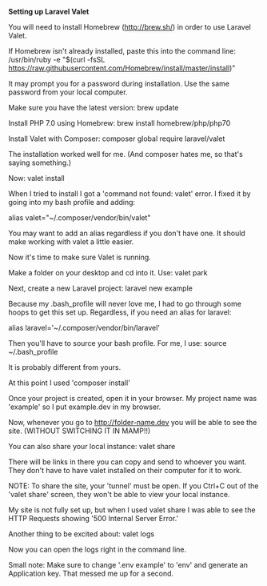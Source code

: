 <b>Setting up Laravel Valet</b>

You will need to install Homebrew (http://brew.sh/) in order to use Laravel Valet.

If Homebrew isn't already installed, paste this into the command line:
/usr/bin/ruby -e "$(curl -fsSL https://raw.githubusercontent.com/Homebrew/install/master/install)"

It may prompt you for a password during installation. Use the same password from your local computer.

Make sure you have the latest version: brew update

Install PHP 7.0 using Homebrew: brew install homebrew/php/php70

Install Valet with Composer: composer global require laravel/valet

The installation worked well for me. (And composer hates me, so that's saying something.)

Now: valet install

When I tried to install I got a 'command not found: valet' error. I fixed it by going into my bash profile and adding:

alias valet="~/.composer/vendor/bin/valet"

You may want to add an alias regardless if you don't have one. It should make working with valet a little easier.

Now it's time to make sure Valet is running.

Make a folder on your desktop and cd into it.
Use: valet park

Next, create a new Laravel project: laravel new example

Because my .bash_profile will never love me, I had to go through some hoops to get this set up. Regardless, if you need an alias for laravel:

alias laravel='~/.composer/vendor/bin/laravel'

Then you'll have to source your bash profile. For me, I use:
source ~/.bash_profile

It is probably different from yours.

At this point I used 'composer install'

Once your project is created, open it in your browser.
My project name was 'example' so I put example.dev in my browser.

Now, whenever you go to http://folder-name.dev you will be able to see the site. (WITHOUT SWITCHING IT IN MAMP!!)

You can also share your local instance: valet share

There will be links in there you can copy and send to whoever you want. They don't have to have valet installed on their computer for it to work.

NOTE: To share the site, your 'tunnel' must be open. If you Ctrl+C out of the 'valet share' screen, they won't be able to view your local instance.

My site is not fully set up, but when I used valet share I was able to see the HTTP Requests showing '500 Internal Server Error.'

Another thing to be excited about: valet logs

Now you can open the logs right in the command line.

Small note: Make sure to change '.env example' to 'env' and generate an Application key. That messed me up for a second.
